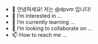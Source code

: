 - 👋 안녕하세요! 저는 @dpvm 입니다!
- 👀 I’m interested in ...
- 🌱 I’m currently learning ...
- 💞️ I’m looking to collaborate on ...
- 📫 How to reach me ...

<!---
dpvm/dpvm is a ✨ special ✨ repository because its `README.md` (this file) appears on your GitHub profile.
You can click the Preview link to take a look at your changes.
--->

